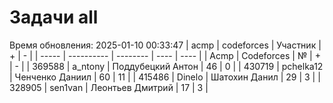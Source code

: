 # Задачи all
Время обновления: 2025-01-10 00:33:47
| acmp  | codeforces | Участник | +    | -    |
| ----- | ---------- | -------- | ---- | ---- |
| Acmp | Codeforces | № | + | - |
| 369588 | a_ntony | Поддубецкий Антон | 46 | 0 |
| 430719 | pchelka12 | Ченченко Даниил | 60 | 11 |
| 415486 | Dinelo | Шатохин Данил | 29 | 3 |
| 328905 | sen1van | Леонтьев Дмитрий | 17 | 3 |

